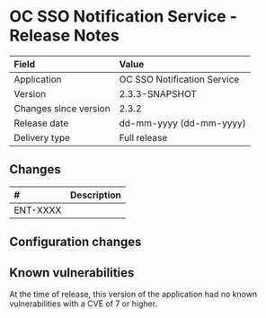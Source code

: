 # OC SSO Notification Service - Release Notes

| Field                     | Value                       |
|:--------------------------|:----------------------------|
| Application               | OC SSO Notification Service |
| Version                   | 2.3.3-SNAPSHOT              |
| Changes since version     | 2.3.2                       |
| Release date              | dd-mm-yyyy (dd-mm-yyyy)     |
| Delivery type             | Full release                |

## Changes
<!-- Please note only the stories should be added. -->

| #        | Description                                                   |
|:---------|:--------------------------------------------------------------|
| ENT-XXXX |                                                               |


## Configuration changes

## Known vulnerabilities

At the time of release, this version of the application had no known vulnerabilities with a CVE of 7 or higher.
